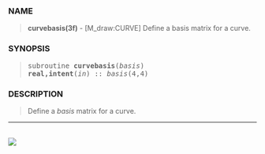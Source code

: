 <?
<body>
  <a name="top" id="top"></a>
  <div id="Container">
    <div id="Content">
      <div class="c76">
      </div><a name="0"></a>
      <h3><a name="0">NAME</a></h3>
      <blockquote>
        <b>curvebasis(3f)</b> - [M_draw:CURVE] Define a basis matrix for a curve. <b></b>
      </blockquote><a name="contents" id="contents"></a>
      <h3><a name="3">SYNOPSIS</a></h3>
      <blockquote>
        <pre>
subroutine <b>curvebasis</b>(<i>basis</i>)
<b>real,intent</b>(<i>in</i>) :: <i>basis</i>(4,4)
</pre>
      </blockquote><a name="2"></a>
      <h3><a name="2">DESCRIPTION</a></h3>
      <blockquote>
        Define a <i>basis</i> matrix for a curve.
      </blockquote>
      <hr />
      <br />
      <div class="c76"><img src="../images/curvebasis.3m_draw.gif" /></div>
    </div>
  </div>
</body>
